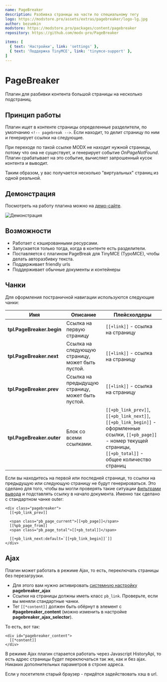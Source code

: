```yaml
---
name: PageBreaker
description: Разбивка страницы на части по специальному тегу
logo: https://modstore.pro/assets/extras/pagebreaker/logo-lg.jpg
author: bezumkin
modstore: https://modstore.pro/packages/content/pagebreaker
repository: https://github.com/modx-pro/PageBreaker

items: [
  { text: 'Настройки', link: 'settings' },
  { text: 'Поддержка TinyMCE', link: 'tinymce-support' },
]
---
```

# PageBreaker

Плагин для разбивки контента большой страницы на несколько подстраниц.

## Принцип работы

Плагин ищет в контенте страницы определенные разделители, по умолчанию `<!-- pagebreak -->`. Если находит, то делит страницу по ним и генерирует ссылки на следующие.

При переходе по такой ссылке MODX не находит нужной страницы, потому что она не существует, и генерирует событие *OnPageNotFound*.
Плагин срабатывает на это событие, вычисляет запрошенный кусок контента и выводит.

Таким образом, у вас получается несколько "виртуальных" страниц из одной реальной.

## Демонстрация

Посмотреть на работу плагина можно на [демо-сайте][1].

![Демонстрация](https://file.modx.pro/files/0/e/d/0ed53550272ad3c7d3860d18a0697762.png)

## Возможности

- Работает с кэшированными ресурсами.
- Запускается только тогда, когда в контенте есть разделители.
- Поставляется с плагином PageBreak для TinyMCE (TypoMCE), чтобы делать авторазбивку текста.
- Поддерживает friendly urls
- Поддерживает обычные документы и контейнеры

## Чанки

Для оформления постраничной навигации используются следующие чанки:

| Имя                       | Описание                                          | Плейсхолдеры                                                                                                                                                             |
|---------------------------|---------------------------------------------------|--------------------------------------------------------------------------------------------------------------------------------------------------------------------------|
| **tpl.PageBreaker.begin** | Ссылка на первую страницу                         | `[[+link]]` - ссылка на страницу                                                                                                                                         |
| **tpl.PageBreaker.next**  | Ссылка на следующую страницу, может быть пустой.  | `[[+link]]` - ссылка на страницу                                                                                                                                         |
| **tpl.PageBreaker.prev**  | Ссылка на предыдущую страницу, может быть пустой. | `[[+link]]` - ссылка на страницу                                                                                                                                         |
| **tpl.PageBreaker.outer** | Блок со всеми ссылками.                           | `[[+pb_link_prev]]`, `[[+pb_link_next]]`, `[[+pb_link_begin]]` - оформленные ссылки, `[[+pb_page]]` - номер текущей страницы, `[[+pb_total]]` - общее количество страниц |

Если вы находитесь на первой или последней странице, то ссылки на предыдущую или следующую страницу не будут генерироваться.
Это сделано для того, чтобы вы могли проверять такие ситуации [фильтрами вывода][2] и подставлять ссылку в начало документа.
Именно так сделано с стандартном чанке outer:

```modx
<div class="pagebreaker">
  [[+pb_link_prev]]

  <span class="pb_page_current">[[+pb_page]]</span>
  [[%pb_page_from]]
  <span class="pb_page_total">[[+pb_total]]</span>

  [[+pb_link_next:default=`[[+pb_link_begin]]`]]
</div>
```

## Ajax

Плагин может работать в режиме Ajax, то есть, переключать страницы без перезагрузки.

- Для этого вам нужно активировать [системную настройку][3] **pagebreaker_ajax**
- Ссылки на страницы должны иметь класс `pb_link`. Проверьте, если вы меняли стандартные чанки.
- Тег `[[*content]]` должен быть обёрнут в элемент с **#pagebreaker_content** (можно изменить в настройке **pagebreaker_ajax_selector**).

То есть, вот так:

```modx
<div id="pagebreaker_content">
  [[*content]]
</div>
```

В режиме Ajax плагин старается работать через Javascript HistoryApi, то есть адрес страницы будет переключаться так же, как и без ajax.
Никаких дополнительных параметров в строке адреса.

Если у посетителя старый браузер - придётся задействовать хэш в url.

[1]: http://demo.modx.pro/pagebreaker
[2]: /system/basics/input-and-output-filters
[3]: /components/pagebreaker/settings
